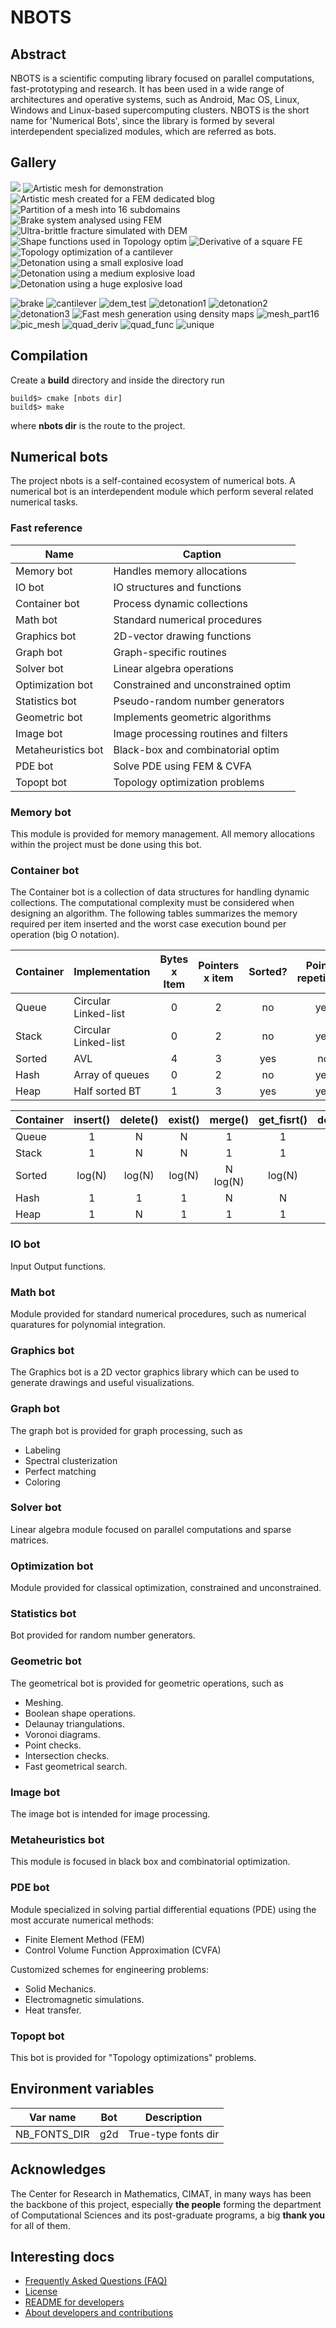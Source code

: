 # NBOTS

## Abstract

NBOTS is a scientific computing library focused on parallel computations,
fast-prototyping and research.
It has been used in a wide range of architectures and operative systems, such
as Android, Mac OS, Linux, Windows and Linux-based supercomputing clusters. 
NBOTS is the short name for 'Numerical Bots', since the library is formed by
several interdependent specialized modules, which are referred as bots.

## Gallery
![](https://github.com/vecn/nbots/tree/master/doc/img/eye_mesh.gif)
![Artistic mesh for demonstration](https://github.com/vecn/nbots/tree/master/doc/img/pic_mesh.png)
![Artistic mesh created for a FEM dedicated blog](https://github.com/vecn/nbots/tree/master/doc/img/unique.png)
![Partition of a mesh into 16 subdomains](https://github.com/vecn/nbots/tree/master/doc/img/mesh_part16.png)
![Brake system analysed using FEM](https://github.com/vecn/nbots/tree/master/doc/img/brake.png)
![Ultra-brittle fracture simulated with DEM](https://github.com/vecn/nbots/tree/master/doc/img/DEM_test.gif)
![Shape functions used in Topology optim](https://github.com/vecn/nbots/tree/master/doc/img/QUAD_deriv.gif)
![Derivative of a square FE](https://github.com/vecn/nbots/tree/master/doc/img/QUAD_func.gif)
![Topology optimization of a cantilever](https://github.com/vecn/nbots/tree/master/doc/img/cantilever.gif)
![Detonation using a small explosive load](https://github.com/vecn/nbots/tree/master/doc/img/detonation1.gif)
![Detonation using a medium explosive load](https://github.com/vecn/nbots/tree/master/doc/img/detonation2.gif)
![Detonation using a huge explosive load](https://github.com/vecn/nbots/tree/master/doc/img/detonation3.gif)

![brake](https://user-images.githubusercontent.com/16961118/27419754-2b537264-56e8-11e7-925b-cc8622f2ff64.png)
![cantilever](https://user-images.githubusercontent.com/16961118/27419757-2b5702a8-56e8-11e7-9310-9c8d365e5789.gif)
![dem_test](https://user-images.githubusercontent.com/16961118/27419755-2b55e724-56e8-11e7-8ed2-d530ba2b03c5.gif)
![detonation1](https://user-images.githubusercontent.com/16961118/27419756-2b55ee4a-56e8-11e7-9cf3-2e61e356e2f4.gif)
![detonation2](https://user-images.githubusercontent.com/16961118/27419758-2b574966-56e8-11e7-9012-da169c716238.gif)
![detonation3](https://user-images.githubusercontent.com/16961118/27419759-2b57e1a0-56e8-11e7-8287-bc3f600207e7.gif)
![Fast mesh generation using density maps](https://user-images.githubusercontent.com/16961118/27419760-2b62f220-56e8-11e7-8ed8-fc582058b45b.gif)
![mesh_part16](https://user-images.githubusercontent.com/16961118/27419761-2b66364c-56e8-11e7-9023-785de3f2ea4b.png)
![pic_mesh](https://user-images.githubusercontent.com/16961118/27419764-2b6d998c-56e8-11e7-84e4-6cd47b8c0e3e.png)
![quad_deriv](https://user-images.githubusercontent.com/16961118/27419763-2b6b8e6c-56e8-11e7-91ba-b80b4a3671e8.gif)
![quad_func](https://user-images.githubusercontent.com/16961118/27419765-2b6f8cba-56e8-11e7-8c71-b458442ee36d.gif)
![unique](https://user-images.githubusercontent.com/16961118/27419762-2b6b5fdc-56e8-11e7-924b-b3362b27de98.png)

## Compilation

Create a **build** directory and inside the directory run

```
build$> cmake [nbots dir]
build$> make
```

where **nbots dir** is the route to the project.

## Numerical bots

The project nbots is a self-contained ecosystem of numerical bots.
A numerical bot is an interdependent module which perform several related
numerical tasks.


### Fast reference

|          Name           |                Caption                 |
|-------------------------|----------------------------------------|
| Memory bot              | Handles memory allocations             |
| IO bot                  | IO structures and functions            |
| Container bot           | Process dynamic collections            |
| Math bot                | Standard numerical procedures          |
| Graphics bot            | 2D-vector drawing functions            |
| Graph bot               | Graph-specific routines                |
| Solver bot              | Linear algebra operations              |
| Optimization bot        | Constrained and unconstrained optim    |
| Statistics bot          | Pseudo-random number generators        |
| Geometric bot           | Implements geometric algorithms        |
| Image bot               | Image processing routines and filters  |
| Metaheuristics bot      | Black-box and combinatorial optim      |
| PDE bot                 | Solve PDE using FEM & CVFA             |
| Topopt bot              | Topology optimization problems         |

### Memory bot

This module is provided for memory management.
All memory allocations within the project must be done using this bot.

### Container bot

The Container bot is a collection of data structures for handling dynamic
collections.
The computational complexity must be considered when designing an algorithm.
The following tables summarizes the memory required per item inserted and
the worst case execution bound per operation (big O notation).

|Container | Implementation | Bytes x Item | Pointers x item | Sorted? | Pointer repetition? |
|-------|----------------------|:---:|:---:|:---:|:---:|
|Queue	| Circular Linked-list |  0  |  2  | no  | yes |
|Stack	| Circular Linked-list |  0  |  2  | no  | yes |
|Sorted	| AVL                  |  4  |  3  | yes | no  |
|Hash	| Array of queues      |  0  |  2  | no  | yes |
|Heap	| Half sorted BT       |  1  |  3  | yes | yes |


|Container | insert() | delete() | exist() | merge() | get_fisrt() | delete_first() | iteration |
|-------|:----:|:----:|:----:|:------:|:----:|:----:|:----:|
|Queue	|   1  |   N  |   N  |    1   |   1  |   1  |   1  |
|Stack	|   1  |   N  |   N  |    1   |   1  |   1  |   1  |
|Sorted	|log(N)|log(N)|log(N)|N log(N)|log(N)|log(N)|log(N)|
|Hash	|   1  |   1  |   1  |    N   |   N  |   N  |   1  |
|Heap	|   1  |   N  |   1  |    1   |   1  |log(N)|log(N)|

### IO bot

Input Output functions.

### Math bot

Module provided for standard numerical procedures, such as numerical quaratures
for polynomial integration.

### Graphics bot

The Graphics bot is a 2D vector graphics library which can be used to generate
drawings and useful visualizations.

### Graph bot

The graph bot is provided for graph processing, such as
- Labeling
- Spectral clusterization
- Perfect matching
- Coloring

### Solver bot

Linear algebra module focused on parallel computations and sparse matrices.

### Optimization bot

Module provided for classical optimization, constrained and unconstrained.

### Statistics bot

Bot provided for random number generators.

### Geometric bot

The geometrical bot is provided for geometric operations, such as
- Meshing.
- Boolean shape operations.
- Delaunay triangulations.
- Voronoi diagrams.
- Point checks.
- Intersection checks.
- Fast geometrical search.

### Image bot

The image bot is intended for image processing.

### Metaheuristics bot

This module is focused in black box and combinatorial optimization.

### PDE bot

Module specialized in solving partial differential equations (PDE) using the
most accurate numerical methods:

- Finite Element Method (FEM)
- Control Volume Function Approximation (CVFA)

Customized schemes for engineering problems:
- Solid Mechanics.
- Electromagnetic simulations.
- Heat transfer.

### Topopt bot

This bot is provided for "Topology optimizations" problems.

## Environment variables
|   Var name  | Bot |    Description      |
|-------------|-----|---------------------|
|NB_FONTS_DIR | g2d | True-type fonts dir |

## Acknowledges

The Center for Research in Mathematics, CIMAT, in many ways has been the
backbone of this project, especially **the people** forming the department of
Computational Sciences and its post-graduate programs, a big **thank you** for
all of them.

## Interesting docs
- [Frequently Asked Questions (FAQ)](FAQ.md)
- [License](LICENSE.md)
- [README for developers](README_DEVELOPERS.md)
- [About developers and contributions](CONTRIBUTIONS.md)